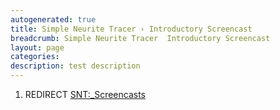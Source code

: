 ```yaml
---
autogenerated: true
title: Simple Neurite Tracer › Introductory Screencast
breadcrumb: Simple Neurite Tracer  Introductory Screencast
layout: page
categories: 
description: test description
---
```


1.  REDIRECT [SNT:\_Screencasts](SNT__Screencasts)
